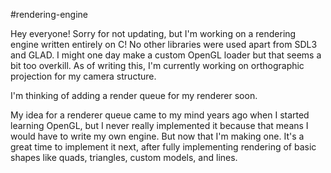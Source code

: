 #rendering-engine

Hey everyone! Sorry for not updating, but I'm working on a rendering engine written entirely on C! No other libraries were used apart from SDL3 and GLAD. I might one day make a custom OpenGL loader but that seems a bit too overkill. As of writing this, I'm currently working on orthographic projection for my camera structure.

I'm thinking of adding a render queue for my renderer soon.

My idea for a renderer queue came to my mind years ago when I started learning OpenGL, but I never really implemented it because that means I would have to write my own engine. But now that I'm making one. It's a great time to implement it next, after fully implementing rendering of basic shapes like quads, triangles, custom models, and lines.